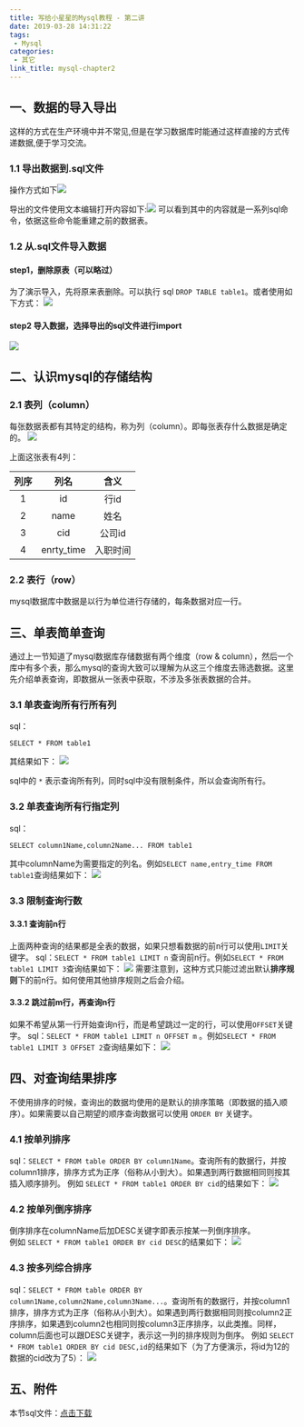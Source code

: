 ```yaml
---
title: 写给小星星的Mysql教程 - 第二讲
date: 2019-03-28 14:31:22
tags: 
 - Mysql 
categories: 
 - 其它
link_title: mysql-chapter2
---
```

## 一、数据的导入导出
这样的方式在生产环境中并不常见,但是在学习数据库时能通过这样直接的方式传递数据,便于学习交流。
### 1.1 导出数据到.sql文件
操作方式如下![](https://stonerivers.oss-cn-beijing.aliyuncs.com/B2DLAWYPCT06D4STIG5Q.jpg)
<!-- more -->
导出的文件使用文本编辑打开内容如下:![](https://stonerivers.oss-cn-beijing.aliyuncs.com/VFTCIOHKM5ARVXXPH5U1.jpg)
可以看到其中的内容就是一系列sql命令，依据这些命令能重建之前的数据表。
### 1.2 从.sql文件导入数据
#### step1，删除原表（可以略过）
为了演示导入，先将原来表删除。可以执行 sql `DROP TABLE table1`。或者使用如下方式：
![](https://stonerivers.oss-cn-beijing.aliyuncs.com/G86TNC4X3WHK6681UWK2.jpg)
#### step2 导入数据，选择导出的sql文件进行import
![](https://stonerivers.oss-cn-beijing.aliyuncs.com/3Q6B4LQRW6RBAMY987UG.jpg)

## 二、认识mysql的存储结构
### 2.1 表列（column）
每张数据表都有其特定的结构，称为列（column）。即每张表存什么数据是确定的。
![](https://stonerivers.oss-cn-beijing.aliyuncs.com/CLPY8JA5U0WXQOUMGPBJ.jpg)

上面这张表有4列：  

列序 | 列名 | 含义
:----: | :----: | :---:
1 | id | 行id
2 |  name | 姓名
3 |  cid | 公司id
4 |  enrty_time | 入职时间

### 2.2 表行（row）
mysql数据库中数据是以行为单位进行存储的，每条数据对应一行。

## 三、单表简单查询
通过上一节知道了mysql数据库存储数据有两个维度（row & column），然后一个库中有多个表，那么mysql的查询大致可以理解为从这三个维度去筛选数据。这里先介绍单表查询，即数据从一张表中获取，不涉及多张表数据的合并。
### 3.1 单表查询所有行所有列
sql：
```
SELECT * FROM table1
```

其结果如下：
![](https://stonerivers.oss-cn-beijing.aliyuncs.com/1KMDA8HB16CSE00TJI7X.jpg)

sql中的 `*` 表示查询所有列，同时sql中没有限制条件，所以会查询所有行。

### 3.2 单表查询所有行指定列
sql：
```
SELECT column1Name,column2Name... FROM table1
```

其中columnName为需要指定的列名。例如`SELECT name,entry_time FROM table1`查询结果如下：
![](https://stonerivers.oss-cn-beijing.aliyuncs.com/TQ633ALA3LIK17VGV8JV.jpg)

### 3.3 限制查询行数
#### 3.3.1 查询前n行
上面两种查询的结果都是全表的数据，如果只想看数据的前n行可以使用`LIMIT`关键字。
sql：`SELECT * FROM table1 LIMIT n` 查询前n行。例如`SELECT * FROM table1 LIMIT 3`查询结果如下：
![](https://stonerivers.oss-cn-beijing.aliyuncs.com/GQQGVEAHWFFF1M13VGDA.jpg)
需要注意到，这种方式只能过滤出默认**排序规则**下的前n行。如何使用其他排序规则之后会介绍。
#### 3.3.2 跳过前m行，再查询n行
如果不希望从第一行开始查询n行，而是希望跳过一定的行，可以使用`OFFSET`关键字。
sql：`SELECT * FROM table1 LIMIT n OFFSET m` 。例如`SELECT * FROM table1 LIMIT 3 OFFSET 2`查询结果如下：
![](https://stonerivers.oss-cn-beijing.aliyuncs.com/MSED7W7X9W1PC6K8VNG2.jpg)

## 四、对查询结果排序
不使用排序的时候，查询出的数据均使用的是默认的排序策略（即数据的插入顺序）。如果需要以自己期望的顺序查询数据可以使用 `ORDER BY` 关键字。
### 4.1 按单列排序
sql：`SELECT * FROM table ORDER BY column1Name`。查询所有的数据行，并按column1排序，排序方式为正序（俗称从小到大）。如果遇到两行数据相同则按其插入顺序排列。
例如 `SELECT * FROM table1 ORDER BY cid`的结果如下：
![](https://stonerivers.oss-cn-beijing.aliyuncs.com/I4A589FCKUHTE85A5SHD.jpg)
### 4.2 按单列倒序排序
倒序排序在columnName后加DESC关键字即表示按某一列倒序排序。  
例如 `SELECT * FROM table1 ORDER BY cid DESC`的结果如下：
![](https://stonerivers.oss-cn-beijing.aliyuncs.com/MCX6EWNLIU8W9ER1SIOL.jpg)
### 4.3 按多列综合排序
sql：`SELECT * FROM table ORDER BY column1Name,column2Name,column3Name...`。查询所有的数据行，并按column1排序，排序方式为正序（俗称从小到大）。如果遇到两行数据相同则按column2正序排序，如果遇到column2也相同则按column3正序排序，以此类推。同样，column后面也可以跟DESC关键字，表示这一列的排序规则为倒序。
例如 `SELECT * FROM table1 ORDER BY cid DESC,id`的结果如下（为了方便演示，将id为12的数据的cid改为了5）：
![](https://stonerivers.oss-cn-beijing.aliyuncs.com/13YVGYG6RJSCB8VX0K89.jpg)

## 五、附件
本节sql文件：[点击下载](chapter2.sql)

